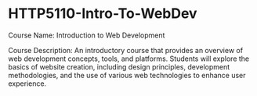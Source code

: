 # HTTP5110-Intro-To-WebDev
Course Name: Introduction to Web Development

Course Description: An introductory course that provides an overview of web development concepts, tools, and platforms. Students will explore the basics of website creation, including design principles, development methodologies, and the use of various web technologies to enhance user experience.
